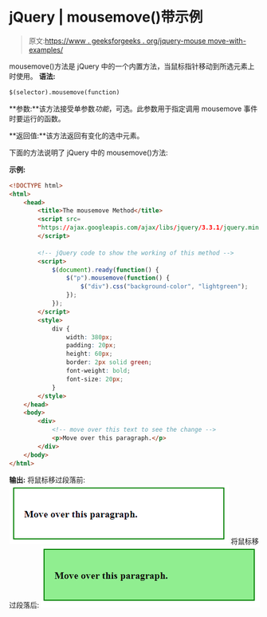 # jQuery | mousemove()带示例

> 原文:[https://www . geeksforgeeks . org/jquery-mouse move-with-examples/](https://www.geeksforgeeks.org/jquery-mousemove-with-examples/)

mousemove()方法是 jQuery 中的一个内置方法，当鼠标指针移动到所选元素上时使用。
**语法:**

```html
$(selector).mousemove(function)
```

**参数:**该方法接受单参数*功能*，可选。此参数用于指定调用 mousemove 事件时要运行的函数。

**返回值:**该方法返回有变化的选中元素。

下面的方法说明了 jQuery 中的 mousemove()方法:

**示例:**

```html
<!DOCTYPE html>
<html>
    <head>
        <title>The mousemove Method</title>
        <script src=
        "https://ajax.googleapis.com/ajax/libs/jquery/3.3.1/jquery.min.js">
        </script>

        <!-- jQuery code to show the working of this method -->
        <script>
            $(document).ready(function() {
                $("p").mousemove(function() {
                    $("div").css("background-color", "lightgreen");
                });
            });
        </script>
        <style>
            div {
                width: 380px;
                padding: 20px;
                height: 60px;
                border: 2px solid green;
                font-weight: bold;
                font-size: 20px;
            }
        </style>
    </head>
    <body>
        <div>
            <!-- move over this text to see the change -->
            <p>Move over this paragraph.</p>
        </div>
    </body>
</html>
```

**输出:**
将鼠标移过段落前:
![](img/a412cb34974041cee28bdb893502d15a.png)
将鼠标移过段落后:
![](img/08d4cd408c568d0ce1183aad5f35f462.png)